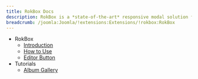 ```yaml
---
title: RokBox Docs
description: RokBox is a *state-of-the-art* responsive modal solution for Joomla with support for images, videos, widgets and much more.
breadcrumb: /joomla:Joomla/!extensions:Extensions/!rokbox:RokBox
---
```


* RokBox
    * [Introduction]()
    * [How to Use](how_to_use.md)
    * [Editor Button](editor_button.md)
* Tutorials
    * [Album Gallery]()
